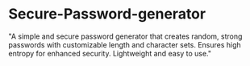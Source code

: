 # Secure-Password-generator
"A simple and secure password generator that creates random, strong passwords with customizable length and character sets. Ensures high entropy for enhanced security. Lightweight and easy to use."
